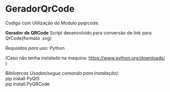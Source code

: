 # GeradorQrCode

Codigo com Utilização do Modulo pyqrcode.



**Gerador de QRCode**
Script desenvolvido para conversão de link para QrCode(formato .svg)

*Requisitos para uso:*
Python 

(Caso não tenha instalado na maquina:
https://www.python.org/downloads/   )

*Bibliotecas Usadas(segue comando para instalação):*<br />
pip install PyQt5<br />
pip install PyQRCode<br />